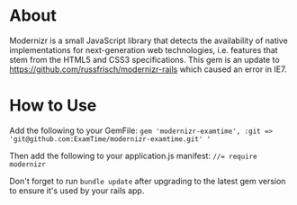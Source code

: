 About
======
Modernizr is a small JavaScript library that detects the availability of native implementations for next-generation web technologies, i.e. features that stem from the HTML5 and CSS3 specifications. 
This gem is an update to https://github.com/russfrisch/modernizr-rails which caused an error in IE7.

How to Use
===========
Add the following to your GemFile: 
`gem 'modernizr-examtime', :git => 'git@github.com:ExamTime/modernizr-examtime.git' '`

Then add the following to your application.js manifest:
`//= require modernizr`

Don't forget to run `bundle update` after upgrading to the latest gem version to ensure it's used by your rails app.